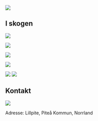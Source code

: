 
![](Images/Anders0.jpg)



##  I skogen

![](Images/1.jpg)

![](Images/2.jpg)

![](Images/3.jpg)

![](Images/4.jpg)

![](Images/5.jpg)
![](Images/6.jpg)



## Kontakt

![](Images/Anders2.jpg)

Adresse: Lillpite,  Piteå Kommun, Norrland  
